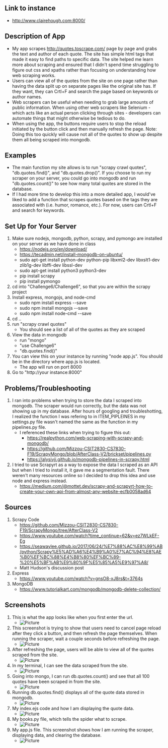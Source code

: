 ## Link to instance 
- http://www.clairehough.com:8000/

## Description of App
- My app scrapes http://quotes.toscrape.com/ page by page and grabs the text and author of each quote. The site has simple html tags that made it easy to find paths to specific data. The site helped me learn more about scraping and ensured that I didn't spend time struggling to figure out css and xpaths rather than focusing on understanding how web scraping works.
- Users can view all of the quotes from the site on one page rather than having the data split up on separate pages like the original site has. If they want, they can Crtl+F and search the page based on keywords or author names.
- Web scrapers can be useful when needing to grab large amounts of public information. When using other web scrapers like Selenium - which acts like an actual person clicking through sites - developers can automate things that might otherwise be tedious to do.
- When using the app, the buttons require users to stop the reload initiated by the button click and then manually refresh the page. Note: Doing this too quickly will cause not all of the quotes to show up despite them all being scraped into mongodb.

## Examples
- The main function my site allows is to run "scrapy crawl quotes", "db.quotes.find()", and "db.quotes.drop()". If you choose to run my scraper on your server, you could go into mongodb and run "db.quotes.count()" to see how many total quotes are stored in the database.
- If I had more time to develop this into a more detailed app, I would've liked to add a function that scrapes quotes based on the tags they are associated with (i.e. humor, romance, etc.). For now, users can Crtl+F and search for keywords.

## Set Up for Your Server
1. Make sure nodejs, mongodb, python, scrapy, and pymongo are installed on your server as we have done in class
    - https://nodejs.org/en/download/
    - https://tecadmin.net/install-mongodb-on-ubuntu/
    - sudo apt-get install python-dev python-pip libxml2-dev libxslt1-dev zlib1g-dev libffi-dev libssl-dev
    - sudo apt-get install python3 python3-dev
    - pip install scrapy
    - pip install pymongo
2. cd into "Challenge6/Challenge6", so that you are within the scrapy project
3. Install express, mongojs, and node-cmd
    - sudo npm install express --save
    - sudo npm install mongojs --save
    - sudo npm install node-cmd --save
4. cd ..
5. run "scrapy crawl quotes"
    - You should see a list of all of the quotes as they are scraped
6. View the data in mongodb
    - run "mongo"
    - "use Challenge6"
    - "db.quotes.find()"
7. You can view this on your instance by running "node app.js". You should be in the directory where app.js is located.
    - The app will run on port 8000
8. Go to "http://your instance:8000"

## Problems/Troubleshooting
1. I ran into problems when trying to store the data I scraped into mongodb. The scraper would run correctly, but the data was not showing up in my database. After hours of googling and troubleshotting, I realized the function I was refering to in ITEM_PIPLEINES in my settings.py file wasn't named the same as the function in my pipelines.py file.
    - I referenced these links when trying to figure this out:
        - https://realpython.com/web-scraping-with-scrapy-and-mongodb/
        - https://github.com/Mizzou-CSIT2830-CS7830-F19/ScrapyMongo/blob/AfterClass-V2/brickset/pipelines.py
        - https://alysivji.github.io/mongodb-pipelines-in-scrapy.html
2. I tried to use Scrapyrt as a way to expose the data I scraped as an API but when I tried to install it, it gave me a segmentation fault. There weren't many resources online so I decided to drop this idea and use node and express instead.
    - https://medium.com/@mottet.dev/scrapy-and-scrapyrt-how-to-create-your-own-api-from-almost-any-website-ecfb0058ad64

## Sources
1. Scrapy Code
    - https://github.com/Mizzou-CSIT2830-CS7830-F19/ScrapyMongo/tree/AfterClass-V2
    - https://www.youtube.com/watch?time_continue=62&v=ez7WLkEF-Eg
    - https://seawaylee.github.io/2017/06/24/%E7%88%AC%E8%99%AB/python/Scrapy%E5%AD%A6%E4%B9%A0%E7%AC%94%E8%AE%B0%EF%BC%88%E4%B8%80%EF%BC%89-%20%E5%BF%AB%E9%80%9F%E5%85%A5%E9%97%A8/
    - Matt Hudson's discussion post
2. Express
    - https://www.youtube.com/watch?v=gnsO8-xJ8rs&t=3764s
3. MongoDB
    - https://www.tutorialkart.com/mongodb/mongodb-delete-collection/

## Screenshots
1. This is what the app looks like when you first enter the url.
    - ![Picture](https://github.com/Mizzou-CSIT2830-CS7830-F19/challenge6-web-crawlers-Claire-Hough/blob/develop/screenshots/1_opening_page.png)
2. This screenshot is trying to show that users need to cancel page reload after they click a button, and then refresh the page themselves. When running the scraper, wait a couple seconds before refreshing the page.
    - ![Picture](https://github.com/Mizzou-CSIT2830-CS7830-F19/challenge6-web-crawlers-Claire-Hough/blob/develop/screenshots/2_cancel_refresh.png)
3. After refreshing the page, users will be able to view all of the quotes scraped from the site.
    - ![Picture](https://github.com/Mizzou-CSIT2830-CS7830-F19/challenge6-web-crawlers-Claire-Hough/blob/develop/screenshots/3_quotes_displayed.png)
4. In my terminal, I can see the data scraped from the site.
    - ![Picture](https://github.com/Mizzou-CSIT2830-CS7830-F19/challenge6-web-crawlers-Claire-Hough/blob/develop/screenshots/4_scraped_quotes.png)
5. Going into mongo, I can run db.quotes.count() and see that all 100 quotes have been scraped in from the site.
    - ![Picture](https://github.com/Mizzou-CSIT2830-CS7830-F19/challenge6-web-crawlers-Claire-Hough/blob/develop/screenshots/5_100_quotes.png)
6. Running db.quotes.find() displays all of the quote data stored in mongodb.
    - ![Picture](https://github.com/Mizzou-CSIT2830-CS7830-F19/challenge6-web-crawlers-Claire-Hough/blob/develop/screenshots/6_quotes_in_mongodb.png)
7. My index.ejs code and how I am displaying the quote data.
    - ![Picture](https://github.com/Mizzou-CSIT2830-CS7830-F19/challenge6-web-crawlers-Claire-Hough/blob/develop/screenshots/7_index.ejs.png)
8. My books.py file, which tells the spider what to scrape.
    - ![Picture](https://github.com/Mizzou-CSIT2830-CS7830-F19/challenge6-web-crawlers-Claire-Hough/blob/develop/screenshots/8_books.py.png)
9. My app.js file. This screenshot shows how I am running the scraper, displaying data, and clearing the database.
    - ![Picture](https://github.com/Mizzou-CSIT2830-CS7830-F19/challenge6-web-crawlers-Claire-Hough/blob/develop/screenshots/9_app.js.png)
